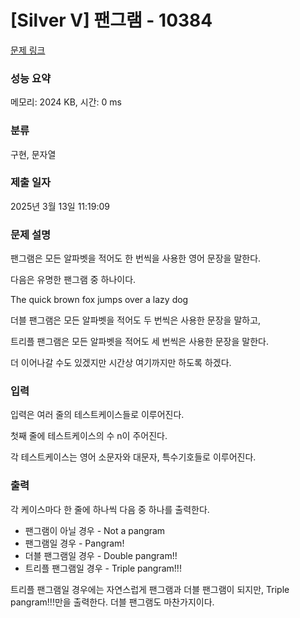 # [Silver V] 팬그램 - 10384 

[문제 링크](https://www.acmicpc.net/problem/10384) 

### 성능 요약

메모리: 2024 KB, 시간: 0 ms

### 분류

구현, 문자열

### 제출 일자

2025년 3월 13일 11:19:09

### 문제 설명

<p>팬그램은 모든 알파벳을 적어도 한 번씩을 사용한 영어 문장을 말한다.</p>

<p>다음은 유명한 팬그램 중 하나이다.</p>

<p>The quick brown fox jumps over a lazy dog</p>

<p>더블 팬그램은 모든 알파벳을 적어도 두 번씩은 사용한 문장을 말하고,</p>

<p>트리플 팬그램은 모든 알파벳을 적어도 세 번씩은 사용한 문장을 말한다.</p>

<p>더 이어나갈 수도 있겠지만 시간상 여기까지만 하도록 하겠다.</p>

### 입력 

 <p>입력은 여러 줄의 테스트케이스들로 이루어진다.</p>

<p>첫째 줄에 테스트케이스의 수 n이 주어진다.</p>

<p>각 테스트케이스는 영어 소문자와 대문자, 특수기호들로 이루어진다.</p>

### 출력 

 <p>각 케이스마다 한 줄에 하나씩 다음 중 하나를 출력한다.</p>

<ul>
	<li>팬그램이 아닐 경우 - Not a pangram</li>
	<li>팬그램일 경우 - Pangram!</li>
	<li>더블 팬그램일 경우 - Double pangram!!</li>
	<li>트리플 팬그램일 경우 - Triple pangram!!!</li>
</ul>

<p>트리플 팬그램일 경우에는 자연스럽게 팬그램과 더블 팬그램이 되지만, Triple pangram!!!만을 출력한다. 더블 팬그램도 마찬가지이다.</p>


